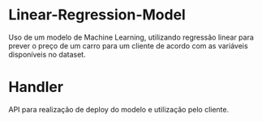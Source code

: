 # Linear-Regression-Model
Uso de um modelo de Machine Learning, utilizando regressão linear para prever o preço de um carro para um cliente de acordo com as variáveis disponíveis no dataset.
# Handler 
API para realização de deploy do modelo e utilização pelo cliente.
